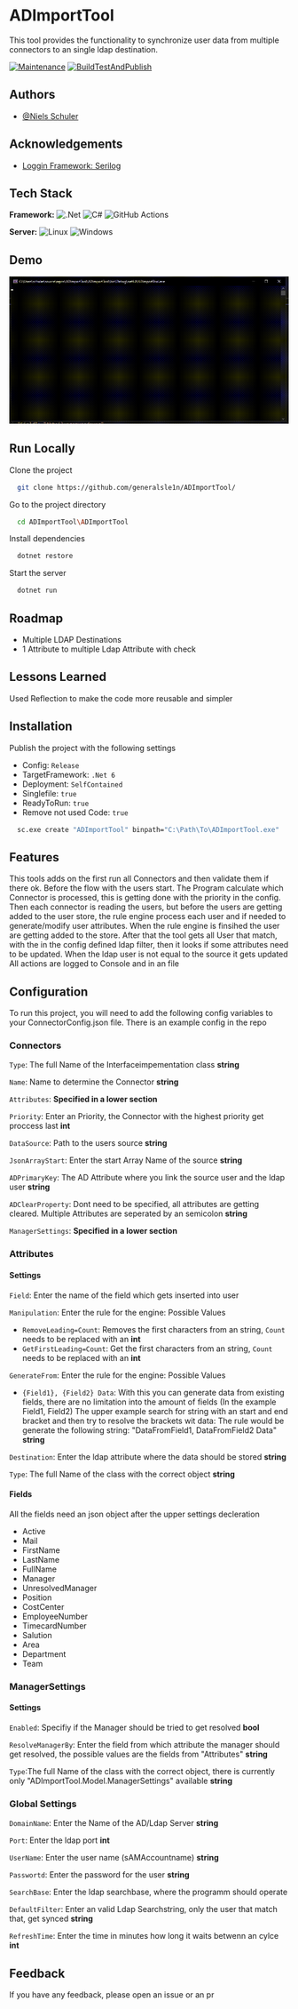 # ADImportTool


This tool provides the functionality to synchronize user data from multiple connectors to an single ldap destination.
 


[![Maintenance](https://img.shields.io/badge/Maintained%3F-yes-green.svg)](https://GitHub.com/Naereen/StrapDown.js/graphs/commit-activity)
[![BuildTestAndPublish](https://github.com/generalsle1n/ADImportTool/actions/workflows/buildApp.yml/badge.svg?branch=master)](https://github.com/generalsle1n/ADImportTool/actions/workflows/buildApp.yml)

## Authors

- [@Niels Schuler](https://github.com/generalsle1n)


## Acknowledgements

 - [Loggin Framework: Serilog](https://github.com/serilog/serilog)


## Tech Stack

**Framework:** ![.Net](https://img.shields.io/badge/.NET-5C2D91?style=for-the-badge&logo=.net&logoColor=white) 
![C#](https://img.shields.io/badge/c%23-%23239120.svg?style=for-the-badge&logo=c-sharp&logoColor=white)
![GitHub Actions](https://img.shields.io/badge/github%20actions-%232671E5.svg?style=for-the-badge&logo=githubactions&logoColor=white)


**Server:** ![Linux](https://img.shields.io/badge/Linux-FCC624?style=for-the-badge&logo=linux&logoColor=black)
![Windows](https://img.shields.io/badge/Windows-0078D6?style=for-the-badge&logo=windows&logoColor=white)


## Demo 

![Gif](https://github.com/generalsle1n/ADImportTool/blob/master/blob/demo1.gif)


## Run Locally

Clone the project

```bash
  git clone https://github.com/generalsle1n/ADImportTool/
```

Go to the project directory

```bash
  cd ADImportTool\ADImportTool
```

Install dependencies

```bash
  dotnet restore
```

Start the server

```bash
  dotnet run
```


## Roadmap

- Multiple LDAP Destinations
- 1 Attribute to multiple Ldap Attribute with check

## Lessons Learned

Used Reflection to make the code more reusable and simpler
## Installation

Publish the project with the following settings
- Config:               ```Release```
- TargetFramework:      ```.Net 6```
- Deployment:           ```SelfContained```
- Singlefile:           ```true```
- ReadyToRun:           ```true```
- Remove not used Code: ```true```

```bash
  sc.exe create "ADImportTool" binpath="C:\Path\To\ADImportTool.exe"
```
    
## Features
This tools adds on the first run all Connectors and then validate them if there ok.
Before the flow with the users start. The Program calculate which Connector is processed, this is getting done with the priority in the config.
Then each connector is reading the users, but before the users are getting added to the user store, the rule engine process each user and if needed to generate/modify user attributes.
When the rule engine is finsihed the user are getting added to the store.
After that the tool gets all User that match, with the in the config defined ldap filter, then it looks if some attributes need to be updated.
When the ldap user is not equal to the source it gets updated
All actions are logged to Console and in an file 

## Configuration
To run this project, you will need to add the following config variables to your ConnectorConfig.json file.
There is an example config in the repo
### Connectors



`Type`: The full Name of the Interfaceimpementation class **string**

`Name`: Name to determine the Connector **string**

`Attributes`: **Specified in a lower section**

`Priority`: Enter an Priority, the Connector with the highest priority get proccess last **int**

`DataSource`: Path to the users source **string**

`JsonArrayStart`: Enter the start Array Name of the source **string**

`ADPrimaryKey`: The AD Attribute where you link the source user and the ldap user **string**

`ADClearProperty`: Dont need to be specified, all attributes are getting cleared. Multiple Attributes are seperated by an semicolon **string**

`ManagerSettings`: **Specified in a lower section**

### Attributes

#### Settings

`Field`: Enter the name of the field which gets inserted into user

`Manipulation`: Enter the rule for the engine: Possible Values
- `RemoveLeading=Count`: Removes the first characters from an string, `Count` needs to be replaced with an **int**
- `GetFirstLeading=Count`:  Get the first characters from an string, `Count` needs to be replaced with an **int**

``GenerateFrom``: Enter the rule for the engine: Possible Values

- `{Field1}, {Field2} Data`: With this you can generate data from existing fields, there are no limitation into the amount of fields (In the example Field1, Field2) The upper example search for string with an start and end bracket and then try to resolve the brackets wit data: The rule would be generate the following string: "DataFromField1, DataFromField2 Data"  **string**

`Destination`: Enter the ldap attribute where the data should be stored **string**

`Type`: The full Name of the  class with the correct object **string**

#### Fields

All the fields need an json object after the upper settings decleration

- Active
- Mail
- FirstName
- LastName
- FullName
- Manager
- UnresolvedManager
- Position
- CostCenter
- EmployeeNumber
- TimecardNumber
- Salution
- Area
- Department
- Team

### ManagerSettings

#### Settings
`Enabled`: Specifiy if the Manager should be tried to get resolved **bool**

`ResolveManagerBy`: Enter the field from which attribute the manager should get resolved, the possible values are the fields from "Attributes" **string**

`Type`:The full Name of the  class with the correct object, there is currently only "ADImportTool.Model.ManagerSettings" available **string**

### Global Settings

`DomainName`: Enter the Name of the AD/Ldap Server **string**

`Port`: Enter the ldap port **int**

`UserName`: Enter the user name (sAMAccountname) **string**

`Passwortd`: Enter the password for the user **string**

`SearchBase`: Enter the ldap searchbase, where the programm should operate

`DefaultFilter`: Enter an valid Ldap Searchstring, only the user that match that, get synced **string**

`RefreshTime`: Enter the time in minutes how long it waits betwenn an cylce **int**

## Feedback

If you have any feedback, please open an issue or an pr

